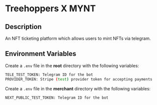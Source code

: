 # Treehoppers X MYNT
## Description
An NFT ticketing platform which allows users to mint NFTs via telegram.

## Environment Variables
Create a `.env` file in the **root** directory with the following variables:
```bash
TELE_TEST_TOKEN: Telegram ID for the bot
PROVIDER_TOKEN: Stripe (test) provider token for accepting payments
```

Create a `.env` file in the **merchant** directory with the following variables:
```bash
NEXT_PUBLIC_TEST_TOKEN: Telegram ID for the bot
```